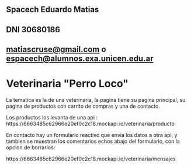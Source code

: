 ## Spacech Eduardo Matias
## DNI 30680186
## matiascruse@gmail.com o espacech@alumnos.exa.unicen.edu.ar

# Veterinaria "Perro Loco"
<p>La tematica es la de una veterinaria, la pagina tiene su pagina principal, su pagina de productos con carrito de compras y una de contacto.</p>
<p>Los productos los levanta de una api :
  https://6663485c62966e20ef0c2c18.mockapi.io/veterinaria/producto </p>

<p>En contacto hay un formulario reactivo que envia los datos a otra api, y tambien se muestran los comentarios echos abajo del formulario, con la opcion de borrarlos:  </p>
  https://6663485c62966e20ef0c2c18.mockapi.io/veterinaria/mensajes


